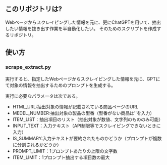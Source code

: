 ## このリポジトリは?
Webページからスクレイピングした情報を元に、更にChatGPTを用いて、抽出したい情報を抜き出す作業を半自動化したい。
そのためのスクリプトを作成するリポジトリ。
## 使い方
### scrape_extract.py
実行すると、指定したWebページからスクレイピングした情報を元に、GPTにて対象の情報を抽出するためのプロンプトを生成する。

実行に必要なパラメータは次である。

* HTML_URL:抽出対象の情報が記載されている商品ページのURL
* MEDEL_NUMBER:抽出対象の製品の型番（型番がない商品は''を入力）
* ITEM_LIST：抽出項目のリスト（抽出対象が数値、文字列のもののみ可能）
* INPUT_TEXT：入力テキスト（API制限等でスクレイピングできないときに入力）
* IS_SUMMARY:入力テキストが要約されたものかどうか（プロンプトが複数に分割されるかどうか）
* PROMPT_LIMIT：1プロンプトあたりの上限の文字数
* ITEM_LIMIT：1プロンプト抽出する項目数の最大